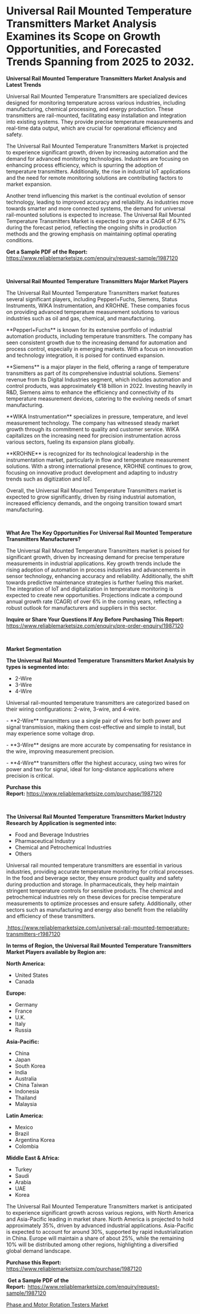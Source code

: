 <p><h1>Universal Rail Mounted Temperature Transmitters Market Analysis Examines its Scope on Growth Opportunities, and Forecasted Trends Spanning from 2025 to 2032.</h1></p><p><strong>Universal Rail Mounted Temperature Transmitters Market Analysis and Latest Trends</strong></p>
<p><p>Universal Rail Mounted Temperature Transmitters are specialized devices designed for monitoring temperature across various industries, including manufacturing, chemical processing, and energy production. These transmitters are rail-mounted, facilitating easy installation and integration into existing systems. They provide precise temperature measurements and real-time data output, which are crucial for operational efficiency and safety.</p><p>The Universal Rail Mounted Temperature Transmitters Market is projected to experience significant growth, driven by increasing automation and the demand for advanced monitoring technologies. Industries are focusing on enhancing process efficiency, which is spurring the adoption of temperature transmitters. Additionally, the rise in industrial IoT applications and the need for remote monitoring solutions are contributing factors to market expansion.</p><p>Another trend influencing this market is the continual evolution of sensor technology, leading to improved accuracy and reliability. As industries move towards smarter and more connected systems, the demand for universal rail-mounted solutions is expected to increase. The Universal Rail Mounted Temperature Transmitters Market is expected to grow at a CAGR of 6.7% during the forecast period, reflecting the ongoing shifts in production methods and the growing emphasis on maintaining optimal operating conditions.</p></p>
<p><strong>Get a Sample PDF of the Report:&nbsp;</strong> <a href="https://www.reliablemarketsize.com/enquiry/request-sample/1987120?utm_campaign=2333&utm_medium=2&utm_source=Github&utm_content=ia&utm_term=02032025&utm_id=universal-rail-mounted-temperature-transmitters">https://www.reliablemarketsize.com/enquiry/request-sample/1987120</a></p>
<p>&nbsp;</p>
<p><strong>Universal Rail Mounted Temperature Transmitters Major Market Players</strong></p>
<p><p>The Universal Rail Mounted Temperature Transmitters market features several significant players, including Pepperl+Fuchs, Siemens, Status Instruments, WIKA Instrumentation, and KROHNE. These companies focus on providing advanced temperature measurement solutions to various industries such as oil and gas, chemical, and manufacturing.</p><p>**Pepperl+Fuchs** is known for its extensive portfolio of industrial automation products, including temperature transmitters. The company has seen consistent growth due to the increasing demand for automation and process control, especially in emerging markets. With a focus on innovation and technology integration, it is poised for continued expansion.</p><p>**Siemens** is a major player in the field, offering a range of temperature transmitters as part of its comprehensive industrial solutions. Siemens' revenue from its Digital Industries segment, which includes automation and control products, was approximately €18 billion in 2022. Investing heavily in R&D, Siemens aims to enhance the efficiency and connectivity of its temperature measurement devices, catering to the evolving needs of smart manufacturing.</p><p>**WIKA Instrumentation** specializes in pressure, temperature, and level measurement technology. The company has witnessed steady market growth through its commitment to quality and customer service. WIKA capitalizes on the increasing need for precision instrumentation across various sectors, fueling its expansion plans globally.</p><p>**KROHNE** is recognized for its technological leadership in the instrumentation market, particularly in flow and temperature measurement solutions. With a strong international presence, KROHNE continues to grow, focusing on innovative product development and adapting to industry trends such as digitization and IoT.</p><p>Overall, the Universal Rail Mounted Temperature Transmitters market is expected to grow significantly, driven by rising industrial automation, increased efficiency demands, and the ongoing transition toward smart manufacturing.</p></p>
<p>&nbsp;</p>
<p><strong>What Are The Key Opportunities For Universal Rail Mounted Temperature Transmitters Manufacturers?</strong></p>
<p><p>The Universal Rail Mounted Temperature Transmitters market is poised for significant growth, driven by increasing demand for precise temperature measurements in industrial applications. Key growth trends include the rising adoption of automation in process industries and advancements in sensor technology, enhancing accuracy and reliability. Additionally, the shift towards predictive maintenance strategies is further fueling this market. The integration of IoT and digitalization in temperature monitoring is expected to create new opportunities. Projections indicate a compound annual growth rate (CAGR) of over 6% in the coming years, reflecting a robust outlook for manufacturers and suppliers in this sector.</p></p>
<p><strong>Inquire or Share Your Questions If Any Before Purchasing This Report:</strong> <a href="https://www.reliablemarketsize.com/enquiry/pre-order-enquiry/1987120?utm_campaign=2333&utm_medium=2&utm_source=Github&utm_content=ia&utm_term=02032025&utm_id=universal-rail-mounted-temperature-transmitters">https://www.reliablemarketsize.com/enquiry/pre-order-enquiry/1987120</a></p>
<p>&nbsp;</p>
<p><strong>Market Segmentation</strong></p>
<p><strong>The Universal Rail Mounted Temperature Transmitters Market Analysis by types is segmented into:</strong></p>
<p><ul><li>2-Wire</li><li>3-Wire</li><li>4-Wire</li></ul></p>
<p><p>Universal rail-mounted temperature transmitters are categorized based on their wiring configurations: 2-wire, 3-wire, and 4-wire. </p><p>- **2-Wire** transmitters use a single pair of wires for both power and signal transmission, making them cost-effective and simple to install, but may experience some voltage drop. </p><p>- **3-Wire** designs are more accurate by compensating for resistance in the wire, improving measurement precision. </p><p>- **4-Wire** transmitters offer the highest accuracy, using two wires for power and two for signal, ideal for long-distance applications where precision is critical.</p></p>
<p><strong>Purchase this Report:&nbsp;</strong><a href="https://www.reliablemarketsize.com/purchase/1987120?utm_campaign=2333&utm_medium=2&utm_source=Github&utm_content=ia&utm_term=02032025&utm_id=universal-rail-mounted-temperature-transmitters">https://www.reliablemarketsize.com/purchase/1987120</a></p>
<p>&nbsp;</p>
<p><strong>The Universal Rail Mounted Temperature Transmitters Market Industry Research by Application is segmented into:</strong></p>
<p><ul><li>Food and Beverage Industries</li><li>Pharmaceutical Industry</li><li>Chemical and Petrochemical Industries</li><li>Others</li></ul></p>
<p><p>Universal rail mounted temperature transmitters are essential in various industries, providing accurate temperature monitoring for critical processes. In the food and beverage sector, they ensure product quality and safety during production and storage. In pharmaceuticals, they help maintain stringent temperature controls for sensitive products. The chemical and petrochemical industries rely on these devices for precise temperature measurements to optimize processes and ensure safety. Additionally, other sectors such as manufacturing and energy also benefit from the reliability and efficiency of these transmitters.</p></p>
<p><a href="https://www.reliablemarketsize.com/universal-rail-mounted-temperature-transmitters-r1987120?utm_campaign=2333&utm_medium=2&utm_source=Github&utm_content=ia&utm_term=02032025&utm_id=universal-rail-mounted-temperature-transmitters">&nbsp;https://www.reliablemarketsize.com/universal-rail-mounted-temperature-transmitters-r1987120</a></p>
<p><strong>In terms of Region, the Universal Rail Mounted Temperature Transmitters Market Players available by Region are:</strong></p>
<p>
    <p> <strong> North America: </strong>
        <ul>
            <li>United States</li>
            <li>Canada</li>
        </ul>
        </p> 
    <p> <strong> Europe: </strong>
        <ul>
            <li>Germany</li>
            <li>France</li>
            <li>U.K.</li>
            <li>Italy</li>
            <li>Russia</li>
        </ul>
        </p> 
    <p> <strong> Asia-Pacific: </strong>
        <ul>
            <li>China</li>
            <li>Japan</li>
            <li>South Korea</li>
            <li>India</li>
            <li>Australia</li>
            <li>China Taiwan</li>
            <li>Indonesia</li>
            <li>Thailand</li>
            <li>Malaysia</li>
        </ul>
        </p> 
    <p> <strong> Latin America: </strong>
        <ul>
            <li>Mexico</li>
            <li>Brazil</li>
            <li>Argentina Korea</li>
            <li>Colombia</li>
        </ul>
        </p> 
    <p> <strong> Middle East & Africa: </strong>
        <ul>
            <li>Turkey</li>
            <li>Saudi</li>
            <li>Arabia</li>
            <li>UAE</li>
            <li>Korea</li>
        </ul>
    </p>
    </p>
<p><p>The Universal Rail Mounted Temperature Transmitters market is anticipated to experience significant growth across various regions, with North America and Asia-Pacific leading in market share. North America is projected to hold approximately 35%, driven by advanced industrial applications. Asia-Pacific is expected to account for around 30%, supported by rapid industrialization in China. Europe will maintain a share of about 25%, while the remaining 10% will be distributed among other regions, highlighting a diversified global demand landscape.</p></p>
<p><strong>Purchase this Report: </strong><a href="https://www.reliablemarketsize.com/purchase/1987120?utm_campaign=2333&utm_medium=2&utm_source=Github&utm_content=ia&utm_term=02032025&utm_id=universal-rail-mounted-temperature-transmitters">https://www.reliablemarketsize.com/purchase/1987120</a></p>
<p>&nbsp;<strong>Get a Sample PDF of the Report:&nbsp;&nbsp;</strong><a href="https://www.reliablemarketsize.com/enquiry/request-sample/1987120?utm_campaign=2333&utm_medium=2&utm_source=Github&utm_content=ia&utm_term=02032025&utm_id=universal-rail-mounted-temperature-transmitters">https://www.reliablemarketsize.com/enquiry/request-sample/1987120</a></p>
<p><strong></strong></p>
<p><p><a href="https://github.com/yankimber90yankim/Market-Research-Report-List-1/blob/main/phase-and-motor-rotation-testers-market.md?utm_campaign=2333&utm_medium=2&utm_source=Github&utm_content=ia&utm_term=02032025&utm_id=universal-rail-mounted-temperature-transmitters">Phase and Motor Rotation Testers Market</a></p></p>